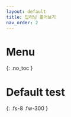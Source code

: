 ```yaml
---
layout: default
title: 딥러닝 훑어보기
nav_order: 2
--- 
```


# Menu
{: .no_toc }

# Default test
{: .fs-8 .fw-300 }
